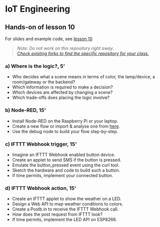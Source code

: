 # IoT Engineering
## Hands-on of lesson 10
For slides and example code, see [lesson 10](../../../fhnw-iot/blob/master/10/README.md)

> *Note: Do not work on this repository right away.*<br/>
> *[Check existing forks to find the specific repository for your class.](../../network/members)*

### a) Where is the logic?, 5'
* Who decides what a scene means in terms of color, the lamp/device, a room/gateway or the backend?
* Which information is required to make a decision?
* Which devices are affected by changing a scene?
* Which trade-offs does placing the logic involve?

### b) Node-RED, 15'
* Install Node-RED on the Raspberry Pi or your laptop.
* Create a new flow or import & analyse one from [here](https://flows.nodered.org/?type=flow&num_pages=1).
* Use the debug node to build your flow step-by-step.

### c) IFTTT Webhook trigger, 15'
* Imagine an IFTTT Webhook enabled button device.
* Create an applet to send SMS if the button is pressed.
* Emulate the button_pressed event using the curl tool.
* Sketch the hardware and code to build such a button.
* If time permits, implement your connected button.

### d) IFTTT Webhook action, 15'
* Create an IFTTT applet to show the weather on a LED.
* Design a Web API to map weather conditions to colors.
* Create a Postb.in to receive the IFTTT Webhook call.
* How does the post request from IFTTT look?
* If time permits, implement the LED API on ESP8266.
